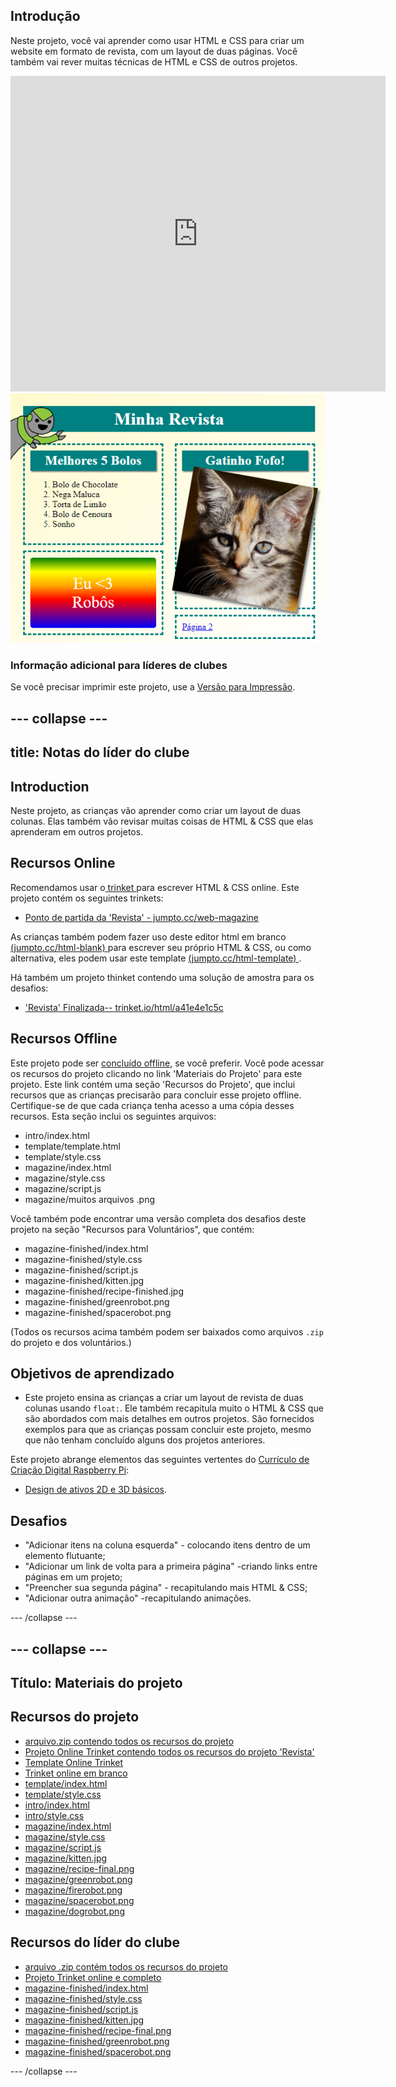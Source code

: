 ## Introdução

Neste projeto, você vai aprender como usar HTML e CSS para criar um website em formato de revista, com um layout de duas páginas. Você também vai rever muitas técnicas de HTML e CSS de outros projetos.

<div class="trinket">
  <iframe src="https://trinket.io/embed/html/a41e4e1c5c?outputOnly=true&start=result" width="600" height="505" frameborder="0" marginwidth="0" marginheight="0" allowfullscreen>
  </iframe>
  <img src="images/magazine-final.png">
</div>

### Informação adicional para líderes de clubes

Se você precisar imprimir este projeto, use a [Versão para Impressão](https://projects.raspberrypi.org/en/projects/magazine/print).

## \--- collapse \---

## title: Notas do líder do clube

## Introduction

Neste projeto, as crianças vão aprender como criar um layout de duas colunas. Elas também vão revisar muitas coisas de HTML & CSS que elas aprenderam em outros projetos.

## Recursos Online

Recomendamos usar o[ trinket ](https://trinket.io/) para escrever HTML & CSS online. Este projeto contém os seguintes trinkets:

* [Ponto de partida da 'Revista' - jumpto.cc/web-magazine](http://jumpto.cc/web-magazine)

As crianças também podem fazer uso deste editor html em branco [ (jumpto.cc/html-blank) ](http://jumpto.cc/html-blank) para escrever seu próprio HTML & CSS, ou como alternativa, eles podem usar este template [ (jumpto.cc/html-template) ](http://jumpto.cc/html-template).

Há também um projeto thinket contendo uma solução de amostra para os desafios:

* ['Revista' Finalizada-- trinket.io/html/a41e4e1c5c](https://trinket.io/html/a41e4e1c5c)

## Recursos Offline

Este projeto pode ser [concluído offline](https://www.codeclubprojects.org/en-GB/resources/webdev-working-offline/), se você preferir. Você pode acessar os recursos do projeto clicando no link 'Materiais do Projeto' para este projeto. Este link contém uma seção 'Recursos do Projeto', que inclui recursos que as crianças precisarão para concluir esse projeto offline. Certifique-se de que cada criança tenha acesso a uma cópia desses recursos. Esta seção inclui os seguintes arquivos:

* intro/index.html
* template/template.html
* template/style.css
* magazine/index.html
* magazine/style.css
* magazine/script.js
* magazine/muitos arquivos .png

Você também pode encontrar uma versão completa dos desafios deste projeto na seção "Recursos para Voluntários", que contém:

* magazine-finished/index.html
* magazine-finished/style.css
* magazine-finished/script.js
* magazine-finished/kitten.jpg
* magazine-finished/recipe-finished.jpg
* magazine-finished/greenrobot.png
* magazine-finished/spacerobot.png

(Todos os recursos acima também podem ser baixados como arquivos `.zip` do projeto e dos voluntários.)

## Objetivos de aprendizado

* Este projeto ensina as crianças a criar um layout de revista de duas colunas usando `float:`. Ele também recapitula muito o HTML & CSS que são abordados com mais detalhes em outros projetos. São fornecidos exemplos para que as crianças possam concluir este projeto, mesmo que não tenham concluído alguns dos projetos anteriores. 

Este projeto abrange elementos das seguintes vertentes do [Currículo de Criação Digital Raspberry Pi](http://rpf.io/curriculum):

* [Design de ativos 2D e 3D básicos](https://www.raspberrypi.org/curriculum/design/creator).

## Desafios

* "Adicionar itens na coluna esquerda" - colocando itens dentro de um elemento flutuante;
* "Adicionar um link de volta para a primeira página" -criando links entre páginas em um projeto;
* "Preencher sua segunda página" - recapitulando mais HTML & CSS;
* "Adicionar outra animação" -recapitulando animações.

\--- /collapse \---

## \--- collapse \---

## Título: Materiais do projeto

## Recursos do projeto

* [arquivo.zip contendo todos os recursos do projeto](resources/magazine-project-resources.zip)
* [Projeto Online Trinket contendo todos os recursos do projeto 'Revista'](http://jumpto.cc/web-magazine)
* [Template Online Trinket](http://jumpto.cc/trinket-template)
* [Trinket online em branco](http://jumpto.cc/trinket-blank)
* [template/index.html](resources/template-index.html)
* [template/style.css](resources/template-style.css)
* [intro/index.html](resources/intro-index.html)
* [intro/style.css](resources/intro-style.css)
* [magazine/index.html](resources/magazine-index.html)
* [magazine/style.css](resources/magazine-style.css)
* [magazine/script.js](resources/magazine-script.js)
* [magazine/kitten.jpg](resources/magazine-kitten.jpg)
* [magazine/recipe-final.png](resources/magazine-recipe-final.png)
* [magazine/greenrobot.png](resources/magazine-greenrobot.png)
* [magazine/firerobot.png](resources/magazine-firerobot.png)
* [magazine/spacerobot.png](resources/magazine-spacerobot.png)
* [magazine/dogrobot.png](resources/magazine-dogrobot.png)

## Recursos do líder do clube

* [arquivo .zip contém todos os recursos do projeto](resources/magazine-volunteer-resources.zip)
* [Projeto Trinket online e completo](https://trinket.io/html/a41e4e1c5c)
* [magazine-finished/index.html](resources/magazine-finished-index.html)
* [magazine-finished/style.css](resources/magazine-finished-style.css)
* [magazine-finished/script.js](resources/magazine-finished-script.js)
* [magazine-finished/kitten.jpg](resources/magazine-finished-kitten.jpg)
* [magazine-finished/recipe-final.png](resources/magazine-finished-recipe-final.png)
* [magazine-finished/greenrobot.png](resources/magazine-finished-greenrobot.png)
* [magazine-finished/spacerobot.png](resources/magazine-finished-spacerobot.png)

\--- /collapse \---